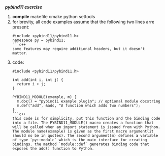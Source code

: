 ___pybind11 exercise___       

1.  __compile__ makefile cmake python settools      
2.  for brevity, all code examples assume that the following two lines arre present:    
    ```
    #include <pybind11/pybind11.h>
    namespace py = pybind11;
    ```c++
    some features may require additional headers, but it doesn't matter.    
3.  code:     
    ```
    #include <pybind11/pybind11.h>

    int add(int i, int j) {
      return i + j;
    }

    PYBIND11_MODULE(example, m) {
      m.doc() = "pybind11 example plugin"; // optional module docstring
      m.def("add", &add, "A function which adds two numbers");
    } 
    ```c++
    this code is for simplicity, put this function and the binding code into a file. The PYBIND11_MODULE() macro creates a function that will be called when an import statement is issued from with Python. The module name(example) is given as the first macro argument(it should no be in quotes). The second argument(m) defines a variable of type `py::module` which is the main interface for creating bindings. the method `module::def` generates binding code that exposes the add() function to Python.     
